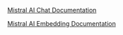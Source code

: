 [Mistral AI Chat Documentation](https://docs.spring.io/spring-ai/reference/api/chat/mistralai-chat.html)

[Mistral AI Embedding Documentation](https://docs.spring.io/spring-ai/reference/api/embeddings/mistralai-embeddings.html)